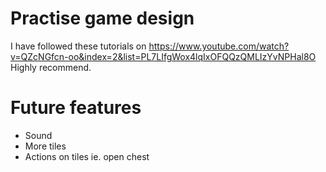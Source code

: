 # Practise game design

I have followed these tutorials on https://www.youtube.com/watch?v=QZcNGfcn-oo&index=2&list=PL7LIfgWox4lqIxOFQQzQMLIzYvNPHal8O
Highly recommend.




# Future features

- Sound
- More tiles 
- Actions on tiles ie. open chest
